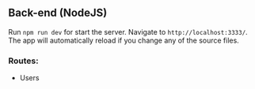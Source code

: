 ## Back-end (NodeJS)

Run `npm run dev` for start the server. Navigate to `http://localhost:3333/`. The app will automatically reload if you change any of the source files.

### Routes:

- Users
